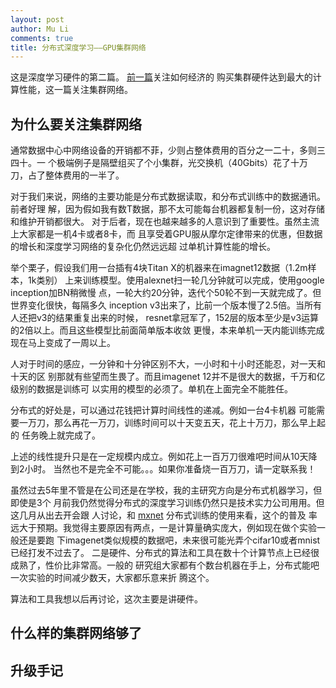 ```yaml
---
layout: post
author: Mu Li
comments: true
title: 分布式深度学习——GPU集群网络
---
```


这是深度学习硬件的第二篇。
[前一篇](http://mli.github.io/gpu/2016/01/17/build-gpu-clusters/)关注如何经济的
购买集群硬件达到最大的计算性能，这一篇关注集群网络。

## 为什么要关注集群网络

通常数据中心中网络设备的开销都不菲，少则占整体费用的百分之一二十，多则三四十。一
个极端例子是隔壁组买了个小集群，光交换机（40Gbits）花了十万刀，占了整体费用的一半了。

对于我们来说，网络的主要功能是分布式数据读取，和分布式训练中的数据通讯。前者好理
解，因为假如我有数T数据，那不太可能每台机器都复制一份，这对存储和维护开销都很大。
对于后者，现在也越来越多的人意识到了重要性。虽然主流上大家都是一机4卡或者8卡，而
且享受着GPU服从摩尔定律带来的优惠，但数据的增长和深度学习网络的复杂化仍然远远超
过单机计算性能的增长。

举个栗子，假设我们用一台插有4块Titan X的机器来在imagnet12数据（1.2m样本，1k类别）
上来训练模型。使用alexnet扫一轮几分钟就可以完成，使用google inception加BN稍微慢
点，一轮大约20分钟，迭代个50轮不到一天就完成了。但世界变化很快，每隔多久
inception v3出来了，比前一个版本慢了2.5倍。当所有人还把v3的结果重复出来的时候，
resnet拿冠军了，152层的版本至少是v3运算的2倍以上。而且这些模型比前面简单版本收敛
更慢，本来单机一天内能训练完成现在马上变成了一周以上。

人对于时间的感应，一分钟和十分钟区别不大，一小时和十小时还能忍，对一天和十天的区
别那就有些望而生畏了。而且imagenet 12并不是很大的数据，千万和亿级别的数据是训练可
以实用的模型的必须了。单机在上面完全不能胜任。

分布式的好处是，可以通过花钱把计算时间线性的递减。例如一台4卡机器
可能需要一万刀，那么再花一万刀，训练时间可以十天变五天，花上十万刀，那么早上起的
任务晚上就完成了。

<div class="message">
上述的线性提升只是在一定规模内成立。例如花上一百万刀很难吧时间从10天降到2小时。
当然也不是完全不可能。。。如果你准备烧一百万刀，请一定联系我！
</div>

虽然过去5年里不管是在公司还是在学校，我的主研究方向是分布式机器学习，但即使是3个
月前我仍然觉得分布式的深度学习训练仍然只是技术实力公司用用。但这几月从出去开会跟
人讨论，和
[mxnet](https://github.com/dmlc/mxnet/tree/master/example/image-classification)
分布式训练的使用来看，这个的普及
率远大于预期。我觉得主要原因有两点，一是计算量确实庞大，例如现在做个实验一般还是要跑
下imagenet类似规模的数据吧，未来很可能光弄个cifar10或者mnist已经打发不过去了。
二是硬件、分布式的算法和工具在数十个计算节点上已经很成熟了，性价比非常高。一般的
研究组大家都有个数台机器在手上，分布式能吧一次实验的时间减少数天，大家都乐意来折
腾这个。

算法和工具我想以后再讨论，这次主要是讲硬件。


## 什么样的集群网络够了

## 升级手记
